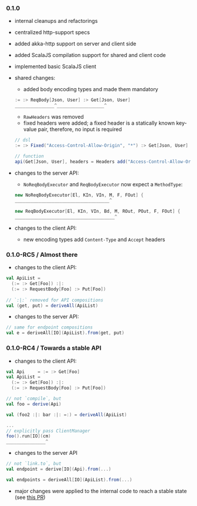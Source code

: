 ### 0.1.0
 - internal cleanups and refactorings
 - centralized http-support specs
 - added akka-http support on server and client side
 - added ScalaJS compilation support for shared and client code
 - implemented basic ScalaJS client
 - shared changes:
   - added body encoding types and made them mandatory
   ```Scala
   := :> ReqBody[Json, User] :> Get[Json, User]
   _______________^__________________^
   ```
   
   - `RawHeaders` was removed
   - fixed headers were added; a fixed header is a statically known key-value pair, therefore, no input is required
   ```Scala
   // dsl
   := :> Fixed("Access-Control-Allow-Origin", "*") :> Get[Json, User]
   
   // function
   api(Get[Json, User], headers = Headers add("Access-Control-Allow-Origin", "*"))
   ```
   
 - changes to the server API:
   - `NoReqBodyExecutor` and `ReqBodyExecutor` now expect a `MethodType`:
   ```Scala
   new NoReqBodyExecutor[El, KIn, VIn, M, F, FOut] {
   ____________________________________^
  
   new ReqBodyExecutor[El, KIn, VIn, Bd, M, ROut, POut, F, FOut] {
   ______________________________________^
   ```
 - changes to the client API:
   - new encoding types add `Content-Type` and `Accept` headers

### 0.1.0-RC5 / Almost there
 - changes to the client API:
 ```Scala
 val ApiList =
   (:= :> Get[Foo]) :|:
   (:= :> RequestBody[Foo] :> Put[Foo])
   
 // `:|:` removed for API compositions
 val (get, put) = deriveAll(ApiList)
 ```
 
 - changes to the server API:
 ```Scala
 // same for endpoint compositions
 val e = deriveAll[IO](ApiList).from(get, put)
 ```

### 0.1.0-RC4 / Towards a stable API
 - changes to the client API:
 ```Scala
 val Api     = := :> Get[Foo]
 val ApiList =
   (:= :> Get[Foo]) :|:
   (:= :> RequestBody[Foo] :> Put[Foo])
 
 // not `compile`, but
 val foo = derive(Api)
 
 val (foo2 :|: bar :|: =:) = deriveAll(ApiList)
 
 ...
 // explicitly pass ClientManager
 foo().run[IO](cm)
 _______________^
 ```
 
 - changes to the server API
 ```Scala
 // not `link.to`, but
 val endpoint = derive[IO](Api).from(...)
 
 val endpoints = deriveAll[IO](ApiList).from(...)
 ```
 
 - major changes were applied to the internal code to reach a stable state (see [this PR](https://github.com/pheymann/typedapi/pull/13))
